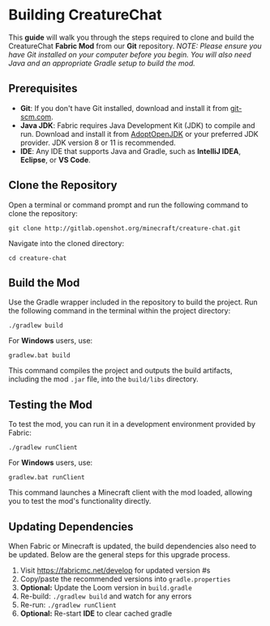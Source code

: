 # Building CreatureChat

This **guide** will walk you through the steps required to clone and build the CreatureChat 
**Fabric Mod** from our **Git** repository. _NOTE: Please ensure you have Git installed on your 
computer before you begin. You will also need Java and an appropriate Gradle setup to 
build the mod._

## Prerequisites
- **Git**: If you don't have Git installed, download and install it from [git-scm.com](https://git-scm.com/).
- **Java JDK**: Fabric requires Java Development Kit (JDK) to compile and run. Download 
  and install it from [AdoptOpenJDK](https://adoptopenjdk.net/) or your preferred JDK provider. JDK version 8 or 11 
  is recommended.
- **IDE**: Any IDE that supports Java and Gradle, such as **IntelliJ IDEA**, **Eclipse**, or **VS Code**.

## Clone the Repository
Open a terminal or command prompt and run the following command to clone the repository:
```
git clone http://gitlab.openshot.org/minecraft/creature-chat.git
```

Navigate into the cloned directory:
```
cd creature-chat
```

## Build the Mod
Use the Gradle wrapper included in the repository to build the project. Run the 
following command in the terminal within the project directory:

```
./gradlew build
```

For **Windows** users, use:

```
gradlew.bat build
```

This command compiles the project and outputs the build artifacts, including the 
mod `.jar` file, into the `build/libs` directory.

## Testing the Mod
To test the mod, you can run it in a development environment provided by Fabric:

```
./gradlew runClient
```

For **Windows** users, use:

```
gradlew.bat runClient
```

This command launches a Minecraft client with the mod loaded, allowing you to 
test the mod's functionality directly.

## Updating Dependencies

When Fabric or Minecraft is updated, the build dependencies also need to
be updated. Below are the general steps for this upgrade process.

1. Visit https://fabricmc.net/develop for updated version #s
1. Copy/paste the recommended versions into `gradle.properties`
1. **Optional:** Update the Loom version in `build.gradle`
1. Re-build: `./gradlew build` and watch for any errors
1. Re-run: `./gradlew runClient`
1. **Optional:** Re-start **IDE** to clear cached gradle
